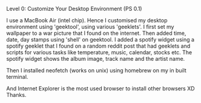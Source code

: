 Level 0: Customize Your Desktop Environment (PS 0.1)

I use a MacBook Air (intel chip).
Hence I customised my desktop environment using 'geektool', using various 'geeklets'. 
I first set my wallpaper to a war picture that I found on the internet.
Then added time, date, day stamps using 'shell' on geektool.
I added a spotify widget using a spotify geeklet that I found on a random reddit post that had geeklets and scripts for various tasks like temperature, music, calendar, stocks etc.
The spotify widget shows the album image, track name and the artist name.

Then I installed neofetch (works on unix) using homebrew on my in built terminal. 

And Internet Explorer is the most used browser
to install other browsers XD
Thanks.
